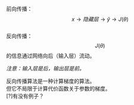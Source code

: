 前向传播：$$x \rightarrow 隐藏层 \rightarrow \hat y \rightarrow J(\theta)$$  
反向传播：$$J(\theta)$$的信息通过网络向后（输入层）流动。  

*注意：输入层是后，输出层是前。*  

反向传播算法是一种计算梯度的算法。  
但它不局限于计算代价函数关于参数的梯度。  
[?]有没有例子？